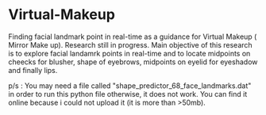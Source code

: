 # Virtual-Makeup
Finding facial landmark point in real-time as a guidance for Virtual Makeup ( Mirror Make up). Research still in progress.
Main objective of this research is to explore facial landamrk points in real-time and to locate midpoints on cheecks for blusher, shape of eyebrows, midpoints on eyelid for eyeshadow and finally lips.

p/s : You may need a file called "shape_predictor_68_face_landmarks.dat" in order to run this python file otherwise, it does not work. You can find it online because i could not upload it (it is more than >50mb). 
